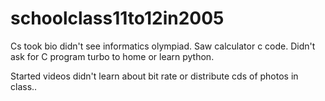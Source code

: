 # schoolclass11to12in2005
Cs took bio didn't see informatics olympiad. Saw calculator c code. Didn't ask for C program turbo to home or learn python.

Started videos didn't learn about bit rate or distribute cds of photos in class.. 
